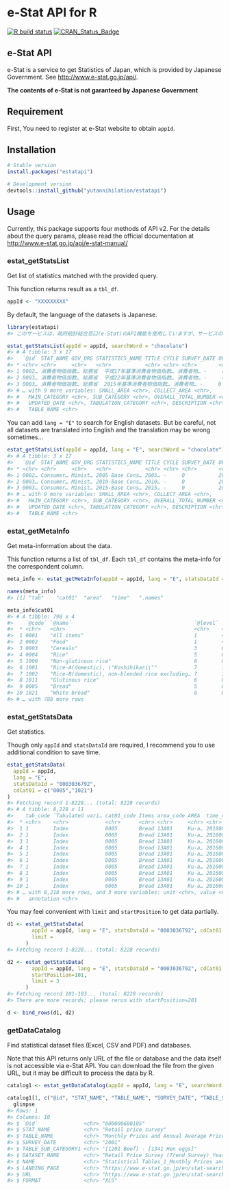 
<!-- README.md is generated from README.Rmd. Please edit that file -->

# e-Stat API for R

<!-- badges: start -->

[![R build
status](https://github.com/yutannihilation/estatapi/workflows/R-CMD-check/badge.svg)](https://github.com/yutannihilation/estatapi/actions)
[![CRAN\_Status\_Badge](https://www.r-pkg.org/badges/version/estatapi)](http://cran.r-project.org/package=estatapi)
<!-- badges: end -->

## e-Stat API

e-Stat is a service to get Statistics of Japan, which is provided by
Japanese Government. See <http://www.e-stat.go.jp/api/>.

**The contents of e-Stat is not garanteed by Japanese Government**

## Requirement

First, You need to register at e-Stat website to obtain `appId`.

## Installation

``` r
# Stable version
install.packages("estatapi")

# Development version
devtools::install_github("yutannihilation/estatapi")
```

## Usage

Currently, this package supports four methods of API v2. For the details
about the query params, please read the official documentation at
<http://www.e-stat.go.jp/api/e-stat-manual/>

### estat\_getStatsList

Get list of statistics matched with the provided query.

This function returns result as a `tbl_df`.

``` r
appId <- "XXXXXXXXX"
```

By default, the language of the datasets is Japanese.

``` r
library(estatapi)
#> このサービスは、政府統計総合窓口(e-Stat)のAPI機能を使用していますが、サービスの内容は国によって保証されたものではありません。

estat_getStatsList(appId = appId, searchWord = "chocolate")
#> # A tibble: 3 x 17
#>   `@id` STAT_NAME GOV_ORG STATISTICS_NAME TITLE CYCLE SURVEY_DATE OPEN_DATE
#> * <chr> <chr>     <chr>   <chr>           <chr> <chr> <chr>       <chr>    
#> 1 0002… 消費者物価指数… 総務省  平成17年基準消費者物価指数… 消費者物… -     0           2012-01-…
#> 2 0003… 消費者物価指数… 総務省  平成22年基準消費者物価指数… 消費者物… -     0           2017-01-…
#> 3 0003… 消費者物価指数… 総務省  2015年基準消費者物価指数… 消費者物… -     0           2020-03-…
#> # … with 9 more variables: SMALL_AREA <chr>, COLLECT_AREA <chr>,
#> #   MAIN_CATEGORY <chr>, SUB_CATEGORY <chr>, OVERALL_TOTAL_NUMBER <chr>,
#> #   UPDATED_DATE <chr>, TABULATION_CATEGORY <chr>, DESCRIPTION <chr>,
#> #   TABLE_NAME <chr>
```

You can add `lang = "E"` to search for English datasets. But be careful,
not all datasets are translated into English and the translation may be
wrong sometimes…

``` r
estat_getStatsList(appId = appId, lang = "E", searchWord = "chocolate")
#> # A tibble: 3 x 17
#>   `@id` STAT_NAME GOV_ORG STATISTICS_NAME TITLE CYCLE SURVEY_DATE OPEN_DATE
#> * <chr> <chr>     <chr>   <chr>           <chr> <chr> <chr>       <chr>    
#> 1 0002… Consumer… Minist… 2005-Base Cons… 2005… -     0           2012-01-…
#> 2 0003… Consumer… Minist… 2010-Base Cons… 2010… -     0           2017-01-…
#> 3 0003… Consumer… Minist… 2015-Base Cons… 2015… -     0           2020-03-…
#> # … with 9 more variables: SMALL_AREA <chr>, COLLECT_AREA <chr>,
#> #   MAIN_CATEGORY <chr>, SUB_CATEGORY <chr>, OVERALL_TOTAL_NUMBER <chr>,
#> #   UPDATED_DATE <chr>, TABULATION_CATEGORY <chr>, DESCRIPTION <chr>,
#> #   TABLE_NAME <chr>
```

### estat\_getMetaInfo

Get meta-information about the data.

This function returns a list of `tbl_df`. Each `tbl_df` contains the
meta-info for the correspondent column.

``` r
meta_info <- estat_getMetaInfo(appId = appId, lang = "E", statsDataId = "0003036792")

names(meta_info)
#> [1] "tab"    "cat01"  "area"   "time"   ".names"

meta_info$cat01
#> # A tibble: 798 x 4
#>    `@code` `@name`                                        `@level` `@parentCode`
#>  * <chr>   <chr>                                          <chr>    <chr>        
#>  1 0001    "All items"                                    1        <NA>         
#>  2 0002    "Food"                                         1        <NA>         
#>  3 0003    "Cereals"                                      3        0002         
#>  4 0004    "Rice"                                         5        0003         
#>  5 1000    "Non-glutinous rice"                           6        0004         
#>  6 1001    "Rice-A(domestic), \"Koshihikari\""            7        1000         
#>  7 1002    "Rice-B(domestic), non-blended rice excluding… 7        1000         
#>  8 1011    "Glutinous rice"                               6        0004         
#>  9 0005    "Bread"                                        5        0003         
#> 10 1021    "White bread"                                  6        0005         
#> # … with 788 more rows
```

### estat\_getStatsData

Get statistics.

Though only `appId` and `statsDataId` are required, I recommend you to
use additional condition to save time.

``` r
estat_getStatsData(
  appId = appId,
  lang = "E",
  statsDataId = "0003036792",
  cdCat01 = c("0005","1021")
)
#> Fetching record 1-8228... (total: 8228 records)
#> # A tibble: 8,228 x 11
#>    tab_code `Tabulated vari… cat01_code Items area_code AREA  time_code Time 
#>  * <chr>    <chr>            <chr>      <chr> <chr>     <chr> <chr>     <chr>
#>  1 1        Index            0005       Bread 13A01     Ku-a… 20160012… Dec.…
#>  2 1        Index            0005       Bread 13A01     Ku-a… 20160011… Nov.…
#>  3 1        Index            0005       Bread 13A01     Ku-a… 20160010… Oct.…
#>  4 1        Index            0005       Bread 13A01     Ku-a… 20160009… Sep.…
#>  5 1        Index            0005       Bread 13A01     Ku-a… 20160008… Aug.…
#>  6 1        Index            0005       Bread 13A01     Ku-a… 20160007… Jul.…
#>  7 1        Index            0005       Bread 13A01     Ku-a… 20160006… Jun.…
#>  8 1        Index            0005       Bread 13A01     Ku-a… 20160005… May …
#>  9 1        Index            0005       Bread 13A01     Ku-a… 20160004… Apr.…
#> 10 1        Index            0005       Bread 13A01     Ku-a… 20160003… Mar.…
#> # … with 8,218 more rows, and 3 more variables: unit <chr>, value <dbl>,
#> #   annotation <chr>
```

You may feel convenient with `limit` and `startPosition` to get data
partially.

``` r
d1 <- estat_getStatsData(
        appId = appId, lang = "E", statsDataId = "0003036792", cdCat01 = c("0005","1021"),
        limit = 
      )
#> Fetching record 1-8228... (total: 8228 records)

d2 <- estat_getStatsData(
        appId = appId, lang = "E", statsDataId = "0003036792", cdCat01 = c("0005","1021"),
        startPosition=101,
        limit = 3
      )
#> Fetching record 101-103... (total: 8228 records)
#> There are more records; please rerun with startPosition=201

d <- bind_rows(d1, d2)
```

### getDataCatalog

Find statistical dataset files (Excel, CSV and PDF) and databases.

Note that this API returns only URL of the file or database and the data
itself is not accessible via e-Stat API. You can download the file from
the given URL, but it may be difficult to process the data by R.

``` r
catalog1 <- estat_getDataCatalog(appId = appId, lang = "E", searchWord = "beef", dataType = c("PDF", "XLS"))

catalog1[1, c("@id", "STAT_NAME", "TABLE_NAME", "SURVEY_DATE", "TABLE_SUB_CATEGORY1", "DATASET_NAME", "NAME", "LANDING_PAGE", "URL", "FORMAT")] %>%
  glimpse
#> Rows: 1
#> Columns: 10
#> $ `@id`               <chr> "000000680105"
#> $ STAT_NAME           <chr> "Retail price survey"
#> $ TABLE_NAME          <chr> "Monthly Prices and Annual Average Prices by Ite…
#> $ SURVEY_DATE         <chr> "2001"
#> $ TABLE_SUB_CATEGORY1 <chr> "[1201 Beef] - [1341 Hen eggs]"
#> $ DATASET_NAME        <chr> "Retail Price Survey (Trend Survey)_Yearly_2001"
#> $ NAME                <chr> "Statistical Tables_1_Monthly Prices and Annual …
#> $ LANDING_PAGE        <chr> "https://www.e-stat.go.jp/en/stat-search/files?l…
#> $ URL                 <chr> "https://www.e-stat.go.jp/en/stat-search/file-do…
#> $ FORMAT              <chr> "XLS"
```
